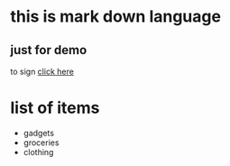 # this is mark down language
## just for demo
to sign [click here](login.html)
# list of items
* gadgets
* groceries
* clothing
